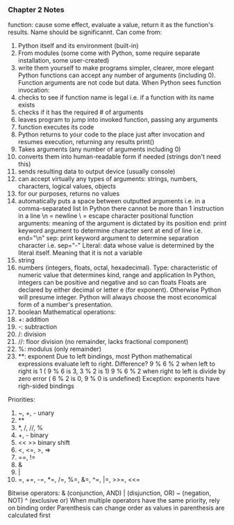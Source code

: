 ### Chapter 2 Notes
function: cause some effect, evaluate a value, return it as the function's results. Name should be significannt. Can come from:
1. Python itself and its environment (built-in)
2. From modules (some come with Python, some require separate installation, some user-created)
3. write them yourself to make programs simpler, clearer, more elegant
Python functions can accept any number of arguments (including 0). Function arguments are not code but data.
When Python sees function invocation:
1. checks to see if function name is legal i.e. if a function with its name exists
2. checks if it has the required # of arguments
3. leaves program to jump into invoked function, passing any arguments
4. function executes its code
5. Python returns to your code to the place just after invocation and resumes execution, returning any results
print()
1. Takes arguments (any number of arguments including 0)
2. converts them into human-readable form if needed (strings don't need this)
3. sends resulting data to output device (usually console)
4. can accept virtually any types of arguments: strings, numbers, characters, logical values, objects
5. for our purposes, returns no values
6. automatically puts a space between outputted arguments i.e. in a comma-separated list
In Python there cannot be more than 1 instruction in a line
\n = newline  \ = escape character
positional function arguments: meaning of the argument is dictated by its position
end: print keyword argument to determine character sent at end of line i.e. end="\n"
sep: print keyword argument to determine separation character i.e. sep="-"
Literal: data whose value is determined by the literal itself. Meaning that it is not a variable
1. string
2. numbers (integers, floats, octal, hexadecimal). Type: characteristic of numeric value that determines kind, range and application
In Python, integers can be positive and negative and so can floats
Floats are declared by either decimal or letter e (for exponent). Otherwise Python will presume integer. 
Python will always choose the most economical form of a number's presentation.
3. boolean
Mathematical operations:
1. +: addition
2. -: subtraction
3. /: division
4. //: floor division (no remainder, lacks fractional component)
5. %: modulus (only remainder)
6. **: exponent
Due to left bindings, most Python mathematical expressions evaluate left to right. Difference?
9 % 6 % 2 when left to right is 1 ( 9 % 6 is 3, 3 % 2 is 1)
9 % 6 % 2 when right to left is divide by zero error ( 6 % 2 is 0, 9 % 0 is undefined)
Exception: exponents have righ-sided bindings

Priorities:
1. ~, +, - unary
2. **
3. *, /, //, %
4. +, - binary
5. << >> binary shift
6. <, <=, >, =>
7. ==, !=
8. &
9. |
10. =, +=, -=, *=, /=, %=, &=, ^=, |=, >>=, <<=

Bitwise operators:
& (conjunction, AND)
| (disjunction, OR)
~ (negation, NOT)
^ (exclusive or)
When multiple operators have the same priority, rely on binding order
Parenthesis can change order as values in parenthesis are calculated first
